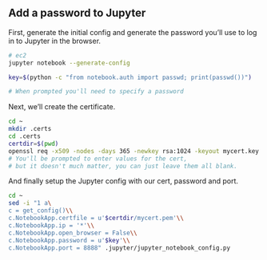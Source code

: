 ## Add a password to Jupyter

First, generate the initial config and generate the password you’ll use to log in to Jupyter in the browser.


``` bash
# ec2
jupyter notebook --generate-config

key=$(python -c "from notebook.auth import passwd; print(passwd())")

# When prompted you'll need to specify a password
```

Next, we’ll create the certificate.

``` bash
cd ~
mkdir .certs
cd .certs
certdir=$(pwd)
openssl req -x509 -nodes -days 365 -newkey rsa:1024 -keyout mycert.key -out mycert.pem
# You'll be prompted to enter values for the cert,
# but it doesn't much matter, you can just leave them all blank.
```

And finally setup the Jupyter config with our cert, password and port.

``` bash
cd ~
sed -i "1 a\
c = get_config()\\
c.NotebookApp.certfile = u'$certdir/mycert.pem'\\
c.NotebookApp.ip = '*'\\
c.NotebookApp.open_browser = False\\
c.NotebookApp.password = u'$key'\\
c.NotebookApp.port = 8888" .jupyter/jupyter_notebook_config.py
```
